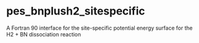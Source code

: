 # pes_bnplush2_sitespecific
A Fortran 90 interface for the site-specific potential energy surface for the H2 + BN dissociation reaction
